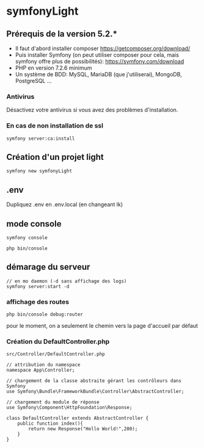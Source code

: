 # symfonyLight

## Prérequis de la version 5.2.*
- Il faut d'abord installer composer https://getcomposer.org/download/
- Puis installer Symfony (on peut utiliser composer pour cela, mais symfony offre plus de possibilités): https://symfony.com/download
- PHP en version 7.2.6 minimum
- Un système de BDD: MySQL, MariaDB (que j'utiliserai), MongoDB, PostgreSQL ...

### Antivirus

Désactivez votre antivirus si vous avez des problèmes d'installation.

### En cas de non installation de ssl

    symfony server:ca:install

## Création d'un projet light

    symfony new symfonyLight

## .env

Dupliquez .env en .env.local (en changeant lk) 

## mode console

    symfony console

    php bin/console

## démarage du serveur

    // en mo daemon (-d sans affichage des logs)
    symfony server:start -d 

### affichage des routes

    php bin/console debug:router

pour le moment, on a seulement le chemin vers la page d'accueil par défaut

### Création du DefaultController.php

    src/Controller/DefaultController.php

    // attribution du namespace
    namespace App\Controller;

    // chargement de la classe abstraite gérant les contrôleurs dans Symfony
    use Symfony\Bundle\FrameworkBundle\Controller\AbstractController;

    // chargement du module de réponse
    use Symfony\Component\HttpFoundation\Response;

    class DefaultController extends AbstractController {
        public function index(){
            return new Response("Hello World!",200);
        }
    }

    